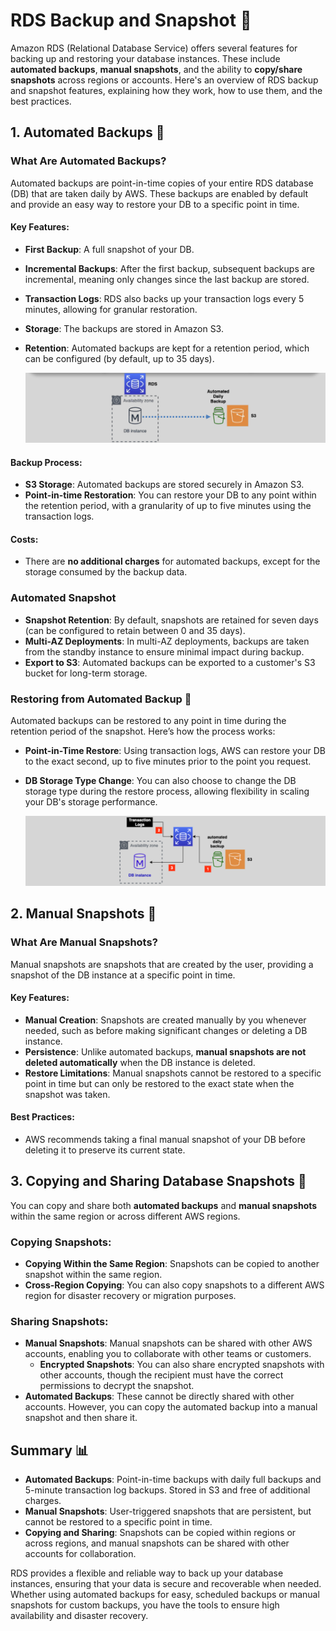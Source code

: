 # **RDS Backup and Snapshot 📂**

Amazon RDS (Relational Database Service) offers several features for backing up and restoring your database instances. These include **automated backups**, **manual snapshots**, and the ability to **copy/share snapshots** across regions or accounts. Here's an overview of RDS backup and snapshot features, explaining how they work, how to use them, and the best practices.

## **1. Automated Backups 🔄**

### **What Are Automated Backups?**

Automated backups are point-in-time copies of your entire RDS database (DB) that are taken daily by AWS. These backups are enabled by default and provide an easy way to restore your DB to a specific point in time.

#### **Key Features:**

- **First Backup**: A full snapshot of your DB.
- **Incremental Backups**: After the first backup, subsequent backups are incremental, meaning only changes since the last backup are stored.
- **Transaction Logs**: RDS also backs up your transaction logs every 5 minutes, allowing for granular restoration.
- **Storage**: The backups are stored in Amazon S3.
- **Retention**: Automated backups are kept for a retention period, which can be configured (by default, up to 35 days).

  ![rds-automated-backup](images/rds-automated-backup.png)

#### **Backup Process:**

- **S3 Storage**: Automated backups are stored securely in Amazon S3.
- **Point-in-time Restoration**: You can restore your DB to any point within the retention period, with a granularity of up to five minutes using the transaction logs.

#### **Costs:**

- There are **no additional charges** for automated backups, except for the storage consumed by the backup data.

### **Automated Snapshot**

- **Snapshot Retention**: By default, snapshots are retained for seven days (can be configured to retain between 0 and 35 days).
- **Multi-AZ Deployments**: In multi-AZ deployments, backups are taken from the standby instance to ensure minimal impact during backup.
- **Export to S3**: Automated backups can be exported to a customer's S3 bucket for long-term storage.

### **Restoring from Automated Backup 🔄**

Automated backups can be restored to any point in time during the retention period of the snapshot. Here’s how the process works:

- **Point-in-Time Restore**: Using transaction logs, AWS can restore your DB to the exact second, up to five minutes prior to the point you request.
- **DB Storage Type Change**: You can also choose to change the DB storage type during the restore process, allowing flexibility in scaling your DB's storage performance.

  ![rds-restoring-from-automated-backup](images/rds-restoring-from-automated-backup.png)

## **2. Manual Snapshots 📸**

### **What Are Manual Snapshots?**

Manual snapshots are snapshots that are created by the user, providing a snapshot of the DB instance at a specific point in time.

#### **Key Features:**

- **Manual Creation**: Snapshots are created manually by you whenever needed, such as before making significant changes or deleting a DB instance.
- **Persistence**: Unlike automated backups, **manual snapshots are not deleted automatically** when the DB instance is deleted.
- **Restore Limitations**: Manual snapshots cannot be restored to a specific point in time but can only be restored to the exact state when the snapshot was taken.

#### **Best Practices:**

- AWS recommends taking a final manual snapshot of your DB before deleting it to preserve its current state.

## **3. Copying and Sharing Database Snapshots 🔄**

You can copy and share both **automated backups** and **manual snapshots** within the same region or across different AWS regions.

### **Copying Snapshots:**

- **Copying Within the Same Region**: Snapshots can be copied to another snapshot within the same region.
- **Cross-Region Copying**: You can also copy snapshots to a different AWS region for disaster recovery or migration purposes.

### **Sharing Snapshots:**

- **Manual Snapshots**: Manual snapshots can be shared with other AWS accounts, enabling you to collaborate with other teams or customers.
  - **Encrypted Snapshots**: You can also share encrypted snapshots with other accounts, though the recipient must have the correct permissions to decrypt the snapshot.
- **Automated Backups**: These cannot be directly shared with other accounts. However, you can copy the automated backup into a manual snapshot and then share it.

## **Summary 📊**

- **Automated Backups**: Point-in-time backups with daily full backups and 5-minute transaction log backups. Stored in S3 and free of additional charges.
- **Manual Snapshots**: User-triggered snapshots that are persistent, but cannot be restored to a specific point in time.
- **Copying and Sharing**: Snapshots can be copied within regions or across regions, and manual snapshots can be shared with other accounts for collaboration.

RDS provides a flexible and reliable way to back up your database instances, ensuring that your data is secure and recoverable when needed. Whether using automated backups for easy, scheduled backups or manual snapshots for custom backups, you have the tools to ensure high availability and disaster recovery.
